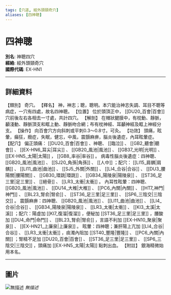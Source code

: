 ```yaml
---
tags: [穴道, 經外頭頸奇穴]
aliases: [四神聰]
---
```


# 四神聰

**別名**: 神聰四穴  
**經絡**: 經外頭頸奇穴  
**國際代碼**: EX-HN1  

---

## 詳細資料
【類別】
奇穴。
【釋名】
神，神志；聰，聰明。本穴能治神志失調、耳目不聰等病症，一穴有四處，故名四神聰。
【位置】
位於頭頂正中， [[DU20_百會|百會]] 穴前後左右各相去一寸處，共計四穴。
【解剖】
在帽狀腱膜中，有枕動、靜脈，顳淺動、靜脈頂支和眶上動、靜脈吻合網；布有枕神經、耳顳神經及眶上神經分支。
【操作】
向百會穴方向斜刺或平刺0.3～0.8寸。可灸。
【功效】
頭痛，眩暈，癲狂，癇症，失眠，健忘，中風，震顫麻痹，腦炎後遺症，內耳眩暈症。
【配穴】
偏正頭痛： [[DU20_百會|百會]] 、神聰、 [[臨泣]] 、 [[GB2_聽會|聽會]] 、 [[EX-HN6_耳尖|耳尖]] 、 [[GB20_風池|風池]] 、 [[GB37_光明|光明]] 、 [[EX-HN5_太陽|太陽]] ， [[GB8_率谷|率谷]] 。
病毒性腦炎後遺症：四神聰、 [[GB20_風池|風池]] 、 [[SJ20_角孫|角孫]] 、 [[人中]] ；配穴： [[LI15_肩髃|肩髃]] 、 [[LI11_曲池|曲池]] 、 [[SJ5_外關|外關]] 、 [[LI4_合谷|合谷]] 、 [[DU3_腰陽關|腰陽關]] 、 [[GB30_環跳|環跳]] 、 [[GB34_陽陵泉|陽陵泉]] 、 [[ST36_足三里|足三里]] 、 [[絕骨]] 、 [[LR3_太衝|太衝]] 。
內耳性眩暈：四神聰、 [[GB20_風池|風池]] 、 [[DU14_大椎|大椎]] 、 [[PC6_內關|內關]] 、 [[HT7_神門|神門]] 、 [[BL23_腎俞|腎俞]] 、 [[ST36_足三里|足三里]] 、 [[SP6_三陰交|三陰交]] 。
震顫麻痹：四神聰、 [[GB20_風池|風池]] 、 [[LI11_曲池|曲池]] 、 [[LI4_合谷|合谷]] 、 [[GB34_陽陵泉|陽陵泉]] 、 [[LR3_太衝|太衝]] 、 [[KI3_太溪|太溪]] ；配穴：陽虛加 [[KI7_復溜|復溜]] ，便秘加 [[ST36_足三里|足三里]] ，腰酸加 [[DU4_命門|命門]] 、 [[BL23_腎俞|腎俞]] ，言語不利加 [[EX-HN10_聚泉|聚泉]] 、 [[EX-HN21_上廉泉|上廉泉]] 。
眩暈：四神聰；兼肝陽上亢加 [[LI4_合谷|合谷]] 、 [[LR3_太衝|太衝]] ，痰濁內阻加 [[ST40_豐隆|豐隆]] 、 [[PC6_內關|內關]] ；腎精不足加 [[DU20_百會|百會]] 、 [[ST36_足三里|足三里]] 、 [[SP6_三陰交|三陰交]] ，頭痛加 [[EX-HN5_太陽|太陽]] 點刺出血。
【附註】
銀海精微始用本名。

---

## 圖片
![無描述](https://yibian.hopto.org/pic/shu16/424.gif)
_無描述_

